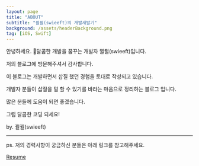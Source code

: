 ```yaml
---
layout: page
title: "ABOUT"
subtitle: "뀔뀔(swieeft)의 개발새발기"
background: /assets/headerBackground.png
tag: [iOS, Swift]
---
```


안녕하세요. 🍭달콤한 개발을 꿈꾸는 개발자 뀔뀔(swieeft)입니다.

저의 블로그에 방문해주셔서 감사합니다.

이 블로그는 개발하면서 삽질 했던 경험을 토대로 작성되고 있습니다.

개발자 분들이 삽질을 덜 할 수 있기를 바라는 마음으로 정리하는 블로그 입니다.

많은 분들께 도움이 되면 좋겠습니다.

그럼 달콤한 코딩 되세요! 

by. 뀔뀔(swieeft)

---

ps. 저의 경력사항이 궁금하신 분들은 아래 링크를 참고해주세요.

[Resume](https://www.notion.so/Park-GilNam-269802c635b44285b6165b9a442be1f5)
